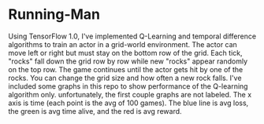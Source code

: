 # Running-Man

Using TensorFlow 1.0, I've implemented Q-Learning and temporal difference algorithms to train an actor in a grid-world environment. The actor can move left or right but must stay on the bottom row of the grid. Each tick, "rocks" fall down the grid row by row while new "rocks" appear randomly on the top row. The game continues until the actor gets hit by one of the rocks. You can change the grid size and how often a new rock falls. I've included some graphs in this repo to show performance of the Q-learning algorithm only. unfortunately, the first couple graphs are not labeled. The x axis is time (each point is the avg of 100 games). The blue line is avg loss, the green is avg time alive, and the red is avg reward.

